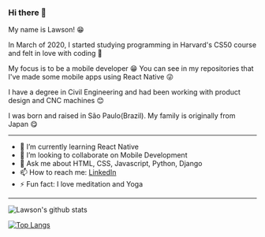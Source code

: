 ### Hi there 👋

My name is Lawson! 😁 

In March of 2020, I started studying programming in Harvard's CS50 course and felt in love with coding 🌟

My focus is to be a mobile developer :grin: You can see in my repositories that I've made some mobile apps using React Native :stuck_out_tongue_winking_eye:

I have a degree in Civil Engineering and had been working with product design and CNC machines :blush:

I was born and raised in São Paulo(Brazil). My family is originally from Japan :yum:

----

- 🌱 I’m currently learning React Native
- 👯 I’m looking to collaborate on Mobile Development
- 💬 Ask me about HTML, CSS, Javascript, Python, Django
- 📫 How to reach me: [LinkedIn](https://www.linkedin.com/in/lawson-daiki-4755441a6/)
- ⚡ Fun fact: I love meditation and Yoga

----

![Lawson's github stats](https://github-readme-stats.vercel.app/api?username=LawsonDaiki&show_icons=true&theme=default)
 
[![Top Langs](https://github-readme-stats.vercel.app/api/top-langs/?username=LawsonDaiki&layout=compact)](https://github.com/LawsonDaiki/github-readme-stats)
